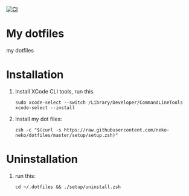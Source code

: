 [![CI](https://github.com/neko-neko/dotfiles/actions/workflows/ci.yml/badge.svg)](https://github.com/neko-neko/dotfiles/actions/workflows/ci.yml)

# My dotfiles
my dotfiles

# Installation
1. Install XCode CLI tools, run this.
    ```terminal
    sudo xcode-select --switch /Library/Developer/CommandLineTools
    xcode-select --install
    ```

2. Install my dot files:  
    ```terminal
    zsh -c "$(curl -s https://raw.githubusercontent.com/neko-neko/dotfiles/master/setup/setup.zsh)"
    ```

# Uninstallation
1. run this:  
    ```terminal
    cd ~/.dotfiles && ./setup/uninstall.zsh
    ```
